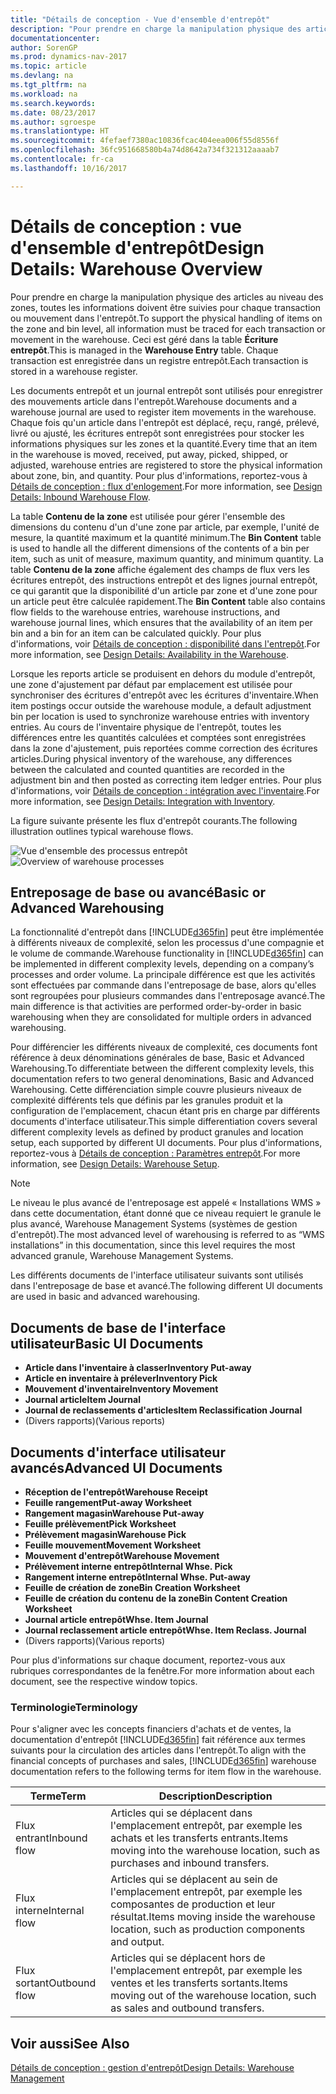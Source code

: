 ```yaml
---
title: "Détails de conception - Vue d'ensemble d'entrepôt"
description: "Pour prendre en charge la manipulation physique des articles au niveau des zones, toutes les informations doivent être suivies pour chaque transaction ou mouvement dans l'entrepôt. Ceci est géré dans la table **Écriture entrepôt**. Chaque transaction est enregistrée dans un registre entrepôt."
documentationcenter: 
author: SorenGP
ms.prod: dynamics-nav-2017
ms.topic: article
ms.devlang: na
ms.tgt_pltfrm: na
ms.workload: na
ms.search.keywords: 
ms.date: 08/23/2017
ms.author: sgroespe
ms.translationtype: HT
ms.sourcegitcommit: 4fefaef7380ac10836fcac404eea006f55d8556f
ms.openlocfilehash: 36fc951668580b4a74d8642a734f321312aaaab7
ms.contentlocale: fr-ca
ms.lasthandoff: 10/16/2017

---
```

# <a name="design-details-warehouse-overview"></a><span data-ttu-id="95a76-105">Détails de conception : vue d'ensemble d'entrepôt</span><span class="sxs-lookup"><span data-stu-id="95a76-105">Design Details: Warehouse Overview</span></span>
<span data-ttu-id="95a76-106">Pour prendre en charge la manipulation physique des articles au niveau des zones, toutes les informations doivent être suivies pour chaque transaction ou mouvement dans l'entrepôt.</span><span class="sxs-lookup"><span data-stu-id="95a76-106">To support the physical handling of items on the zone and bin level, all information must be traced for each transaction or movement in the warehouse.</span></span> <span data-ttu-id="95a76-107">Ceci est géré dans la table **Écriture entrepôt**.</span><span class="sxs-lookup"><span data-stu-id="95a76-107">This is managed in the **Warehouse Entry** table.</span></span> <span data-ttu-id="95a76-108">Chaque transaction est enregistrée dans un registre entrepôt.</span><span class="sxs-lookup"><span data-stu-id="95a76-108">Each transaction is stored in a warehouse register.</span></span>  

<span data-ttu-id="95a76-109">Les documents entrepôt et un journal entrepôt sont utilisés pour enregistrer des mouvements article dans l'entrepôt.</span><span class="sxs-lookup"><span data-stu-id="95a76-109">Warehouse documents and a warehouse journal are used to register item movements in the warehouse.</span></span> <span data-ttu-id="95a76-110">Chaque fois qu'un article dans l'entrepôt est déplacé, reçu, rangé, prélevé, livré ou ajusté, les écritures entrepôt sont enregistrées pour stocker les informations physiques sur les zones et la quantité.</span><span class="sxs-lookup"><span data-stu-id="95a76-110">Every time that an item in the warehouse is moved, received, put away, picked, shipped, or adjusted, warehouse entries are registered to store the physical information about zone, bin, and quantity.</span></span> <span data-ttu-id="95a76-111">Pour plus d'informations, reportez\-vous à [Détails de conception : flux d'enlogement](design-details-outbound-warehouse-flow.md).</span><span class="sxs-lookup"><span data-stu-id="95a76-111">For more information, see [Design Details: Inbound Warehouse Flow](design-details-outbound-warehouse-flow.md).</span></span>  

<span data-ttu-id="95a76-112">La table **Contenu de la zone** est utilisée pour gérer l'ensemble des dimensions du contenu d'un d'une zone par article, par exemple, l'unité de mesure, la quantité maximum et la quantité minimum.</span><span class="sxs-lookup"><span data-stu-id="95a76-112">The **Bin Content** table is used to handle all the different dimensions of the contents of a bin per item, such as unit of measure, maximum quantity, and minimum quantity.</span></span> <span data-ttu-id="95a76-113">La table **Contenu de la zone** affiche également des champs de flux vers les écritures entrepôt, des instructions entrepôt et des lignes journal entrepôt, ce qui garantit que la disponibilité d'un article par zone et d'une zone pour un article peut être calculée rapidement.</span><span class="sxs-lookup"><span data-stu-id="95a76-113">The **Bin Content** table also contains flow fields to the warehouse entries, warehouse instructions, and warehouse journal lines, which ensures that the availability of an item per bin and a bin for an item can be calculated quickly.</span></span> <span data-ttu-id="95a76-114">Pour plus d'informations, voir [Détails de conception : disponibilité dans l'entrepôt](design-details-availability-in-the-warehouse.md).</span><span class="sxs-lookup"><span data-stu-id="95a76-114">For more information, see [Design Details: Availability in the Warehouse](design-details-availability-in-the-warehouse.md).</span></span>  

<span data-ttu-id="95a76-115">Lorsque les reports article se produisent en dehors du module d'entrepôt, une zone d'ajustement par défaut par emplacement est utilisée pour synchroniser des écritures d'entrepôt avec les écritures d'inventaire.</span><span class="sxs-lookup"><span data-stu-id="95a76-115">When item postings occur outside the warehouse module, a default adjustment bin per location is used to synchronize warehouse entries with inventory entries.</span></span> <span data-ttu-id="95a76-116">Au cours de l'inventaire physique de l'entrepôt, toutes les différences entre les quantités calculées et comptées sont enregistrées dans la zone d'ajustement, puis reportées comme correction des écritures articles.</span><span class="sxs-lookup"><span data-stu-id="95a76-116">During physical inventory of the warehouse, any differences between the calculated and counted quantities are recorded in the adjustment bin and then posted as correcting item ledger entries.</span></span> <span data-ttu-id="95a76-117">Pour plus d'informations, voir [Détails de conception : intégration avec l'inventaire](design-details-integration-with-inventory.md).</span><span class="sxs-lookup"><span data-stu-id="95a76-117">For more information, see [Design Details: Integration with Inventory](design-details-integration-with-inventory.md).</span></span>  

<span data-ttu-id="95a76-118">La figure suivante présente les flux d'entrepôt courants.</span><span class="sxs-lookup"><span data-stu-id="95a76-118">The following illustration outlines typical warehouse flows.</span></span>  

<span data-ttu-id="95a76-119">![Vue d'ensemble des processus entrepôt](media/design_details_warehouse_management_overview.png "design_details_warehouse_management_overview")</span><span class="sxs-lookup"><span data-stu-id="95a76-119">![Overview of warehouse processes](media/design_details_warehouse_management_overview.png "design_details_warehouse_management_overview")</span></span>  

## <a name="basic-or-advanced-warehousing"></a><span data-ttu-id="95a76-120">Entreposage de base ou avancé</span><span class="sxs-lookup"><span data-stu-id="95a76-120">Basic or Advanced Warehousing</span></span>  
<span data-ttu-id="95a76-121">La fonctionnalité d'entrepôt dans [!INCLUDE[d365fin](includes/d365fin_md.md)] peut être implémentée à différents niveaux de complexité, selon les processus d'une compagnie et le volume de commande.</span><span class="sxs-lookup"><span data-stu-id="95a76-121">Warehouse functionality in [!INCLUDE[d365fin](includes/d365fin_md.md)] can be implemented in different complexity levels, depending on a company’s processes and order volume.</span></span> <span data-ttu-id="95a76-122">La principale différence est que les activités sont effectuées par commande dans l'entreposage de base, alors qu'elles sont regroupées pour plusieurs commandes dans l'entreposage avancé.</span><span class="sxs-lookup"><span data-stu-id="95a76-122">The main difference is that activities are performed order-by-order in basic warehousing when they are consolidated for multiple orders in advanced warehousing.</span></span>  

 <span data-ttu-id="95a76-123">Pour différencier les différents niveaux de complexité, ces documents font référence à deux dénominations générales de base, Basic et Advanced Warehousing.</span><span class="sxs-lookup"><span data-stu-id="95a76-123">To differentiate between the different complexity levels, this documentation refers to two general denominations, Basic and Advanced Warehousing.</span></span> <span data-ttu-id="95a76-124">Cette différenciation simple couvre plusieurs niveaux de complexité différents tels que définis par les granules produit et la configuration de l'emplacement, chacun étant pris en charge par différents documents d'interface utilisateur.</span><span class="sxs-lookup"><span data-stu-id="95a76-124">This simple differentiation covers several different complexity levels as defined by product granules and location setup, each supported by different UI documents.</span></span> <span data-ttu-id="95a76-125">Pour plus d'informations, reportez\-vous à [Détails de conception : Paramètres entrepôt](design-details-warehouse-setup.md).</span><span class="sxs-lookup"><span data-stu-id="95a76-125">For more information, see [Design Details: Warehouse Setup](design-details-warehouse-setup.md).</span></span>  

> [!NOTE]  
>  <span data-ttu-id="95a76-126">Le niveau le plus avancé de l'entreposage est appelé « Installations WMS » dans cette documentation, étant donné que ce niveau requiert le granule le plus avancé, Warehouse Management Systems (systèmes de gestion d'entrepôt).</span><span class="sxs-lookup"><span data-stu-id="95a76-126">The most advanced level of warehousing is referred to as “WMS installations” in this documentation, since this level requires the most advanced granule, Warehouse Management Systems.</span></span>  

 <span data-ttu-id="95a76-127">Les différents documents de l'interface utilisateur suivants sont utilisés dans l'entreposage de base et avancé.</span><span class="sxs-lookup"><span data-stu-id="95a76-127">The following different UI documents are used in basic and advanced warehousing.</span></span>  

## <a name="basic-ui-documents"></a><span data-ttu-id="95a76-128">Documents de base de l'interface utilisateur</span><span class="sxs-lookup"><span data-stu-id="95a76-128">Basic UI Documents</span></span>  

-   <span data-ttu-id="95a76-129">**Article dans l'inventaire à classer**</span><span class="sxs-lookup"><span data-stu-id="95a76-129">**Inventory Put-away**</span></span>  
-   <span data-ttu-id="95a76-130">**Article en inventaire à prélever**</span><span class="sxs-lookup"><span data-stu-id="95a76-130">**Inventory Pick**</span></span>  
-   <span data-ttu-id="95a76-131">**Mouvement d'inventaire**</span><span class="sxs-lookup"><span data-stu-id="95a76-131">**Inventory Movement**</span></span>  
-   <span data-ttu-id="95a76-132">**Journal article**</span><span class="sxs-lookup"><span data-stu-id="95a76-132">**Item Journal**</span></span>  
-   <span data-ttu-id="95a76-133">**Journal de reclassements d'articles**</span><span class="sxs-lookup"><span data-stu-id="95a76-133">**Item Reclassification Journal**</span></span>  
-   <span data-ttu-id="95a76-134">(Divers rapports)</span><span class="sxs-lookup"><span data-stu-id="95a76-134">(Various reports)</span></span>  

## <a name="advanced-ui-documents"></a><span data-ttu-id="95a76-135">Documents d'interface utilisateur avancés</span><span class="sxs-lookup"><span data-stu-id="95a76-135">Advanced UI Documents</span></span>  

-   <span data-ttu-id="95a76-136">**Réception de l'entrepôt**</span><span class="sxs-lookup"><span data-stu-id="95a76-136">**Warehouse Receipt**</span></span>  
-   <span data-ttu-id="95a76-137">**Feuille rangement**</span><span class="sxs-lookup"><span data-stu-id="95a76-137">**Put-away Worksheet**</span></span>  
-   <span data-ttu-id="95a76-138">**Rangement magasin**</span><span class="sxs-lookup"><span data-stu-id="95a76-138">**Warehouse Put-away**</span></span>  
-   <span data-ttu-id="95a76-139">**Feuille prélèvement**</span><span class="sxs-lookup"><span data-stu-id="95a76-139">**Pick Worksheet**</span></span>  
-   <span data-ttu-id="95a76-140">**Prélèvement magasin**</span><span class="sxs-lookup"><span data-stu-id="95a76-140">**Warehouse Pick**</span></span>  
-   <span data-ttu-id="95a76-141">**Feuille mouvement**</span><span class="sxs-lookup"><span data-stu-id="95a76-141">**Movement Worksheet**</span></span>  
-   <span data-ttu-id="95a76-142">**Mouvement d'entrepôt**</span><span class="sxs-lookup"><span data-stu-id="95a76-142">**Warehouse Movement**</span></span>  
-   <span data-ttu-id="95a76-143">**Prélèvement interne entrepôt**</span><span class="sxs-lookup"><span data-stu-id="95a76-143">**Internal Whse. Pick**</span></span>  
-   <span data-ttu-id="95a76-144">**Rangement interne entrepôt**</span><span class="sxs-lookup"><span data-stu-id="95a76-144">**Internal Whse. Put-away**</span></span>  
-   <span data-ttu-id="95a76-145">**Feuille de création de zone**</span><span class="sxs-lookup"><span data-stu-id="95a76-145">**Bin Creation Worksheet**</span></span>  
-   <span data-ttu-id="95a76-146">**Feuille de création du contenu de la zone**</span><span class="sxs-lookup"><span data-stu-id="95a76-146">**Bin Content Creation Worksheet**</span></span>  
-   <span data-ttu-id="95a76-147">**Journal article entrepôt**</span><span class="sxs-lookup"><span data-stu-id="95a76-147">**Whse. Item Journal**</span></span>  
-   <span data-ttu-id="95a76-148">**Journal reclassement article entrepôt**</span><span class="sxs-lookup"><span data-stu-id="95a76-148">**Whse. Item Reclass. Journal**</span></span>  
-   <span data-ttu-id="95a76-149">(Divers rapports)</span><span class="sxs-lookup"><span data-stu-id="95a76-149">(Various reports)</span></span>  

<span data-ttu-id="95a76-150">Pour plus d'informations sur chaque document, reportez-vous aux rubriques correspondantes de la fenêtre.</span><span class="sxs-lookup"><span data-stu-id="95a76-150">For more information about each document, see the respective window topics.</span></span>  

### <a name="terminology"></a><span data-ttu-id="95a76-151">Terminologie</span><span class="sxs-lookup"><span data-stu-id="95a76-151">Terminology</span></span>  
<span data-ttu-id="95a76-152">Pour s'aligner avec les concepts financiers d'achats et de ventes, la documentation d'entrepôt [!INCLUDE[d365fin](includes/d365fin_md.md)] fait référence aux termes suivants pour la circulation des articles dans l'entrepôt.</span><span class="sxs-lookup"><span data-stu-id="95a76-152">To align with the financial concepts of purchases and sales, [!INCLUDE[d365fin](includes/d365fin_md.md)] warehouse documentation refers to the following terms for item flow in the warehouse.</span></span>  

|<span data-ttu-id="95a76-153">Terme</span><span class="sxs-lookup"><span data-stu-id="95a76-153">Term</span></span>|<span data-ttu-id="95a76-154">Description</span><span class="sxs-lookup"><span data-stu-id="95a76-154">Description</span></span>|  
|----------|---------------------------------------|  
|<span data-ttu-id="95a76-155">Flux entrant</span><span class="sxs-lookup"><span data-stu-id="95a76-155">Inbound flow</span></span>|<span data-ttu-id="95a76-156">Articles qui se déplacent dans l'emplacement entrepôt, par exemple les achats et les transferts entrants.</span><span class="sxs-lookup"><span data-stu-id="95a76-156">Items moving into the warehouse location, such as purchases and inbound transfers.</span></span>|  
|<span data-ttu-id="95a76-157">Flux interne</span><span class="sxs-lookup"><span data-stu-id="95a76-157">Internal flow</span></span>|<span data-ttu-id="95a76-158">Articles qui se déplacent au sein de l'emplacement entrepôt, par exemple les composantes de production et leur résultat.</span><span class="sxs-lookup"><span data-stu-id="95a76-158">Items moving inside the warehouse location, such as production components and output.</span></span>|  
|<span data-ttu-id="95a76-159">Flux sortant</span><span class="sxs-lookup"><span data-stu-id="95a76-159">Outbound flow</span></span>|<span data-ttu-id="95a76-160">Articles qui se déplacent hors de l'emplacement entrepôt, par exemple les ventes et les transferts sortants.</span><span class="sxs-lookup"><span data-stu-id="95a76-160">Items moving out of the warehouse location, such as sales and outbound transfers.</span></span>|  

## <a name="see-also"></a><span data-ttu-id="95a76-161">Voir aussi</span><span class="sxs-lookup"><span data-stu-id="95a76-161">See Also</span></span>  
 [<span data-ttu-id="95a76-162">Détails de conception : gestion d'entrepôt</span><span class="sxs-lookup"><span data-stu-id="95a76-162">Design Details: Warehouse Management</span></span>](design-details-warehouse-management.md)

